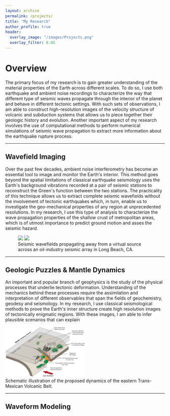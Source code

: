 ```yaml
---
layout: archive
permalink: /projects/
title: "My Research"
author_profile: true
header:
  overlay_image: "/images/Projects.png"
  overlay_filter: 0.05
---
```


# Overview
The primary focus of my research is to gain greater understanding of the material properties of the Earth across different scales. To do so, I use both earthquake and ambient noise recordings to characterize the way that different type of seismic waves propagate through the interior of the planet and behave in different tectonic settings. With such sets of observations, I am able to construct high-resolution images of the velocity structure of volcanic and subduction systems that allows us to piece together their geologic history and evolution. Another important aspect of my research involves the use of computational methods to perform numerical simulations of seismic wave propagation to extract more information about the earthquake rupture process.

<hr>

## Wavefield Imaging
Over the past few decades, ambient noise interferometry has become an essential tool to image and monitor the Earth's interior. This method goes beyond the spatial limitations of classical earthquake seismology uses the Earth's background vibrations recorded at a pair of seismic stations to reconstruct the Green's function between the two stations. The practicality of this technique allows us to extract complete seismic wavefields without the involvement of tectonic earthquakes which, in turn, enable us to investigate the geo-mechanical properties of any region at unprecedented resolutions. In my research, I use this type of analysis to characterize the wave propagation properties of the shallow crust of metropolitan areas, which is of utmost importance to predict ground motion and asses the seismic hazard.

<figure class="half">
    <img src="/files/LB3D.gif">
    <img src="/files/SB3D.gif">
    <figcaption>Seismic wavefields propagating away from a virtual source across an oil-industry seismic array in Long Beach, CA.</figcaption>
</figure>

<hr>

## Geologic Puzzles & Mantle Dynamics
An important and popular branch of geophysics is the study of the physical processes that underlie tectonic deformation. Understanding of the mechanics behind these processes require the assimilation and interpretation of different observables that span the fields of geochemistry, geodesy and seismology. In my research, I use classical seismological methods to prove the Earth's inner structure create high resolution images of tectonically enigmatic regions. With these images, I am able to infer plausible scenarios that can explain

<img src="/images/TMVB.png" width="50%" height="50%">
<figcaption>Schematic illustration of the proposed dynamics of the eastern Trans-Mexican Volcanic Belt.</figcaption>

<hr>

## Waveform Modeling
